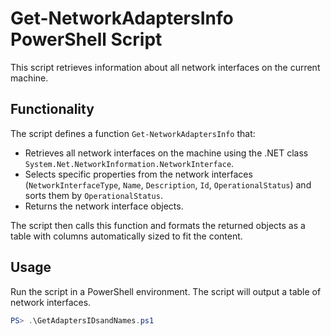 # Get-NetworkAdaptersInfo PowerShell Script

This script retrieves information about all network interfaces on the current machine.

## Functionality

The script defines a function `Get-NetworkAdaptersInfo` that:

- Retrieves all network interfaces on the machine using the .NET class `System.Net.NetworkInformation.NetworkInterface`.
- Selects specific properties from the network interfaces (`NetworkInterfaceType`, `Name`, `Description`, `Id`, `OperationalStatus`) and sorts them by `OperationalStatus`.
- Returns the network interface objects.

The script then calls this function and formats the returned objects as a table with columns automatically sized to fit the content.

## Usage

Run the script in a PowerShell environment. The script will output a table of network interfaces.

```powershell
PS> .\GetAdaptersIDsandNames.ps1